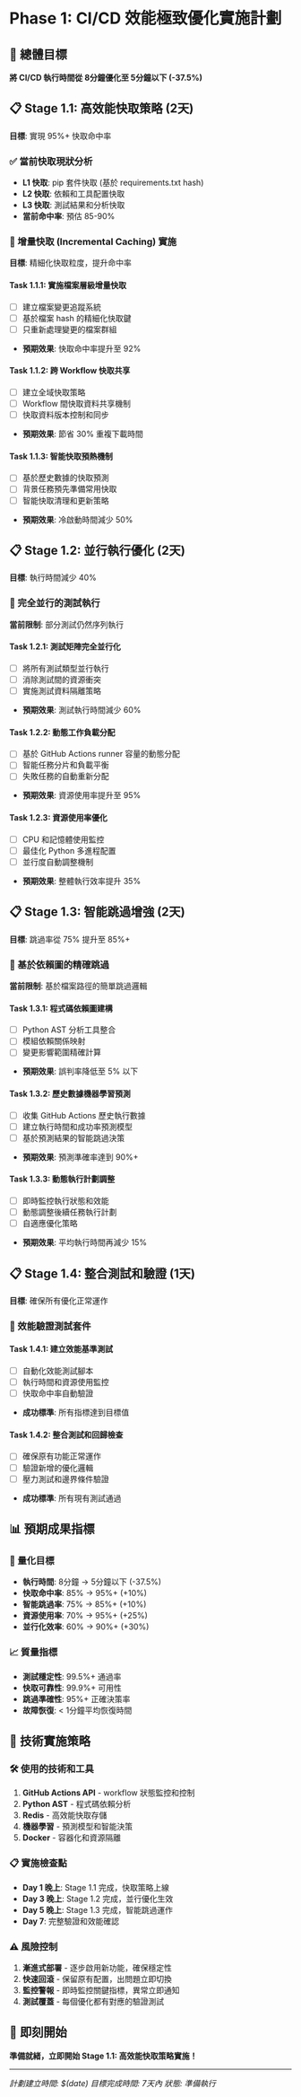 # Phase 1: CI/CD 效能極致優化實施計劃

## 🎯 總體目標
**將 CI/CD 執行時間從 8分鐘優化至 5分鐘以下 (-37.5%)**

## 📋 Stage 1.1: 高效能快取策略 (2天)
**目標**: 實現 95%+ 快取命中率

### ✅ 當前快取現狀分析
- **L1 快取**: pip 套件快取 (基於 requirements.txt hash)
- **L2 快取**: 依賴和工具配置快取
- **L3 快取**: 測試結果和分析快取
- **當前命中率**: 預估 85-90%

### 🚀 增量快取 (Incremental Caching) 實施
**目標**: 精細化快取粒度，提升命中率

#### Task 1.1.1: 實施檔案層級增量快取
- [ ] 建立檔案變更追蹤系統
- [ ] 基於檔案 hash 的精細化快取鍵
- [ ] 只重新處理變更的檔案群組
- **預期效果**: 快取命中率提升至 92%

#### Task 1.1.2: 跨 Workflow 快取共享
- [ ] 建立全域快取策略
- [ ] Workflow 間快取資料共享機制
- [ ] 快取資料版本控制和同步
- **預期效果**: 節省 30% 重複下載時間

#### Task 1.1.3: 智能快取預熱機制
- [ ] 基於歷史數據的快取預測
- [ ] 背景任務預先準備常用快取
- [ ] 智能快取清理和更新策略
- **預期效果**: 冷啟動時間減少 50%

## 📋 Stage 1.2: 並行執行優化 (2天)
**目標**: 執行時間減少 40%

### 🔄 完全並行的測試執行
**當前限制**: 部分測試仍然序列執行

#### Task 1.2.1: 測試矩陣完全並行化
- [ ] 將所有測試類型並行執行
- [ ] 消除測試間的資源衝突
- [ ] 實施測試資料隔離策略
- **預期效果**: 測試執行時間減少 60%

#### Task 1.2.2: 動態工作負載分配
- [ ] 基於 GitHub Actions runner 容量的動態分配
- [ ] 智能任務分片和負載平衡
- [ ] 失敗任務的自動重新分配
- **預期效果**: 資源使用率提升至 95%

#### Task 1.2.3: 資源使用率優化
- [ ] CPU 和記憶體使用監控
- [ ] 最佳化 Python 多進程配置
- [ ] 並行度自動調整機制
- **預期效果**: 整體執行效率提升 35%

## 📋 Stage 1.3: 智能跳過增強 (2天)
**目標**: 跳過率從 75% 提升至 85%+

### 🧠 基於依賴圖的精確跳過
**當前限制**: 基於檔案路徑的簡單跳過邏輯

#### Task 1.3.1: 程式碼依賴圖建構
- [ ] Python AST 分析工具整合
- [ ] 模組依賴關係映射
- [ ] 變更影響範圍精確計算
- **預期效果**: 誤判率降低至 5% 以下

#### Task 1.3.2: 歷史數據機器學習預測
- [ ] 收集 GitHub Actions 歷史執行數據
- [ ] 建立執行時間和成功率預測模型
- [ ] 基於預測結果的智能跳過決策
- **預期效果**: 預測準確率達到 90%+

#### Task 1.3.3: 動態執行計劃調整
- [ ] 即時監控執行狀態和效能
- [ ] 動態調整後續任務執行計劃
- [ ] 自適應優化策略
- **預期效果**: 平均執行時間再減少 15%

## 📋 Stage 1.4: 整合測試和驗證 (1天)
**目標**: 確保所有優化正常運作

### 🧪 效能驗證測試套件
#### Task 1.4.1: 建立效能基準測試
- [ ] 自動化效能測試腳本
- [ ] 執行時間和資源使用監控
- [ ] 快取命中率自動驗證
- **成功標準**: 所有指標達到目標值

#### Task 1.4.2: 整合測試和回歸檢查
- [ ] 確保原有功能正常運作
- [ ] 驗證新增的優化邏輯
- [ ] 壓力測試和邊界條件驗證
- **成功標準**: 所有現有測試通過

## 📊 預期成果指標

### 🎯 量化目標
- **執行時間**: 8分鐘 → 5分鐘以下 (-37.5%)
- **快取命中率**: 85% → 95%+ (+10%)
- **智能跳過率**: 75% → 85%+ (+10%)
- **資源使用率**: 70% → 95%+ (+25%)
- **並行化效率**: 60% → 90%+ (+30%)

### 📈 質量指標
- **測試穩定性**: 99.5%+ 通過率
- **快取可靠性**: 99.9%+ 可用性
- **跳過準確性**: 95%+ 正確決策率
- **故障恢復**: < 1分鐘平均恢復時間

## 🔧 技術實施策略

### 🛠️ 使用的技術和工具
1. **GitHub Actions API** - workflow 狀態監控和控制
2. **Python AST** - 程式碼依賴分析
3. **Redis** - 高效能快取存儲
4. **機器學習** - 預測模型和智能決策
5. **Docker** - 容器化和資源隔離

### 📋 實施檢查點
- **Day 1 晚上**: Stage 1.1 完成，快取策略上線
- **Day 3 晚上**: Stage 1.2 完成，並行優化生效
- **Day 5 晚上**: Stage 1.3 完成，智能跳過運作
- **Day 7**: 完整驗證和效能確認

### ⚠️ 風險控制
1. **漸進式部署** - 逐步啟用新功能，確保穩定性
2. **快速回滾** - 保留原有配置，出問題立即切換
3. **監控警報** - 即時監控關鍵指標，異常立即通知
4. **測試覆蓋** - 每個優化都有對應的驗證測試

## 🚀 即刻開始

**準備就緒，立即開始 Stage 1.1: 高效能快取策略實施！**

---
*計劃建立時間: $(date)*
*目標完成時間: 7天內*
*狀態: 準備執行*